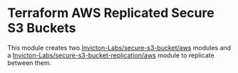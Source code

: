 # Terraform AWS Replicated Secure S3 Buckets

This module creates two [Invicton-Labs/secure-s3-bucket/aws](https://registry.terraform.io/modules/Invicton-Labs/secure-s3-bucket/aws/0.2.2) modules and a [Invicton-Labs/secure-s3-bucket-replication/aws](https://registry.terraform.io/modules/Invicton-Labs/secure-s3-bucket-replication/aws/0.1.0) module to replicate between them.
